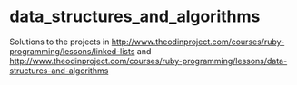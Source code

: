 # data_structures_and_algorithms

Solutions to the projects in http://www.theodinproject.com/courses/ruby-programming/lessons/linked-lists and http://www.theodinproject.com/courses/ruby-programming/lessons/data-structures-and-algorithms

